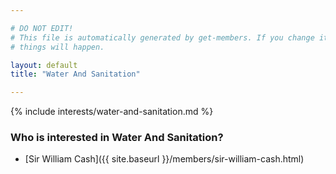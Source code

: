 ```yaml
---

# DO NOT EDIT!
# This file is automatically generated by get-members. If you change it, bad
# things will happen.

layout: default
title: "Water And Sanitation"

---
```


{% include interests/water-and-sanitation.md %}

### Who is interested in Water And Sanitation?


* [Sir William Cash]({{ site.baseurl }}/members/sir-william-cash.html)
